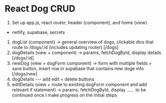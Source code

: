 # React Dog CRUD 
1. Set up app.js, react router, header (component), and home (view)
  - netlify, supabase, secrets
1. dogList (component) -> general overview of dogs, clickable divs that route to /dogs/:id (includes updating router) [/dogs]
1. dogDetails (view + component) -> params, fetchDogById, display details [/dogs/:id]
1. newDog (view + dogForm component) -> form with multiple fields + save button, insert row in supabase that contains new doge info [/dogs/new]
1. dogDetails --- add edit + delete buttons
1. editDetails (view + route to existing dogForm component and add relevant if statement) -> params, fetchDogById, display ......
to be continued once I make progress on the initial steps